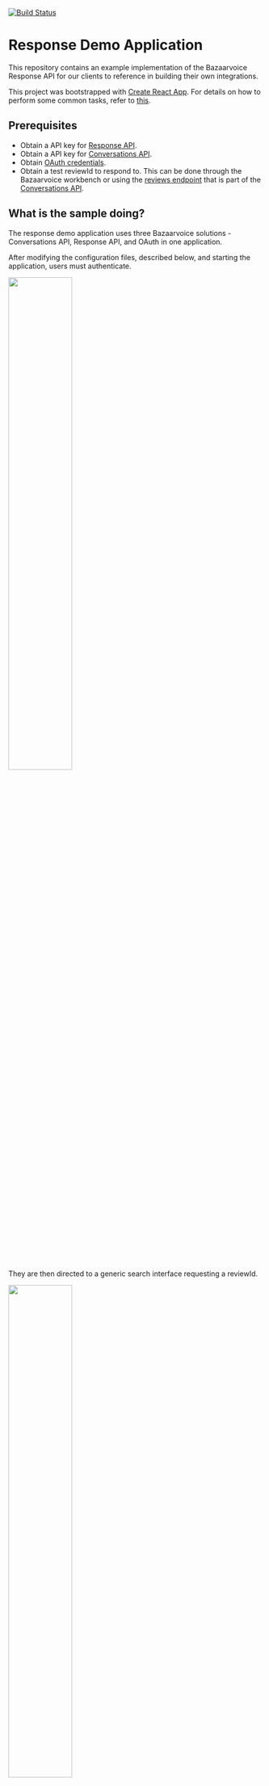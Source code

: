  [![Build Status](https://travis-ci.org/bazaarvoice/response-demo.svg?branch=master)](https://travis-ci.org/bazaarvoice/response-demo)

# Response Demo Application

This repository contains an example implementation of the Bazaarvoice Response API for our clients to reference in building their own integrations.

This project was bootstrapped with [Create React App](https://github.com/facebook/create-react-app). For details on how to perform some common tasks, refer to [this](https://github.com/facebook/create-react-app/blob/master/packages/react-scripts/template/README.md).

## Prerequisites
- Obtain a API key for [Response API](https://developer.bazaarvoice.com/response-api/home).
- Obtain a API key for [Conversations API](https://developer.bazaarvoice.com/conversations-api/home).
- Obtain [OAuth credentials](https://developer.bazaarvoice.com/response-api/getting-started#getting-access).
- Obtain a test reviewId to respond to. This can be done through the Bazaarvoice workbench or using the [reviews endpoint](https://developer.bazaarvoice.com/conversations-api/reference/v5.4/reviews/review-display) that is part of the [Conversations API](https://developer.bazaarvoice.com/conversations-api/home). 


## What is the sample doing?

The response demo application uses three Bazaarvoice solutions - Conversations API, Response API, and OAuth in one application.  

After modifying the configuration files, described below, and starting the application, users must authenticate. 


<img src="https://dkv97bqrmxzll.cloudfront.net/img/git_hosted/authenicate.png" width="50%" />

They are then directed to a generic search interface requesting a reviewId.

<img src="https://dkv97bqrmxzll.cloudfront.net/img/git_hosted/search.png" width="50%" />

At that point, an call to the <a href="https://developer.bazaarvoice.com/conversations-api/home">Conversations API</a> returns review data. 

An API call is also made to the <a href="https://developer.bazaarvoice.com/response-api/home">Response API</a> to obtain any existing client responses. This is done to ensure the latest response data is obtained. There is a slight delay for responses to ELT back to the Conversations API data store.  

<img src="https://dkv97bqrmxzll.cloudfront.net/img/git_hosted/sections.png" width="50%"/>

For existing client responses, HTML controls are available to <a href="https://developer.bazaarvoice.com/response-api/reference/client-response/update-client-response">EDIT</a> and <a href ="https://developer.bazaarvoice.com/response-api/reference/client-response/delete-review-response">DELETE<a> the responses. There is also the ability to <a href="https://developer.bazaarvoice.com/response-api/reference/client-response/create-client-response">create a new response</a>. Two inputs are required for new responses, Department(string) and Response(string). For the purpose of the demo, the Department uses an hard-coded input dropdown. 

## Getting Started

- Open the Command Line or Terminal.
- Run the following commands to get a copy of this repository on your PC and navigate into it.
  ```
  git clone https://github.com/bazaarvoice/response-demo.git
  cd response-demo
  ```
  
- Make sure you have `Docker 18.03.0-ce` installed.
  - For instructions on installing Docker, see [this](https://docs.docker.com/install/#desktop)
  
## Local Deployment

* Modify `server/server-config.js` file to contain your backend credentials for different services.
* Modify `client/src/utils/config.js` file to contain your client-side credentials for different services.
* Make sure you are in the cloned directory and run following commands from your terminal:
  ```
  docker build -t response-demo .
  docker run -p 127.0.0.1:5000:5000/tcp -i -t response-demo:latest
  ```
* You can use the application by going to `http://localhost:5000` in your browser.

## Application Architecture

This application is split into two components - a Node.js Express server and a client-side React app. You can read more about this kind of setup [here](https://github.com/fullstackreact/food-lookup-demo).

* The [server](server/server.js) makes calls to the Bazaarvoice OAuth2 service for authentication and exposes endpoints to interact with the Response API.
* On the client-side, [client.js](client/src/api/client.js) provides modular functions which are used by front-end components to interact with the application's back-end, and with Bazaarvoice Conversations API to fetch reviews.
* The core front-end consists of two pages which are composed from four React [components](client/src/components):
  * **[Search Page](client/src/components/searchPage.js):** This is a simple page with a search bar which expects user to enter a Review ID which leads them to the Review Page.
  * **[Review Page](client/src/components/reviewPage.js):** This page expects a Review ID from the query parameters. It then queries the Conversation's API to fetch the corresponding review. Further, it queries the Response API to fetch all client responses for that review and renders the [ClientResponsesSection](client/src/components/clientResponsesSection.js) component with that data. In turn, this section renders each client response as a [ClientResponse](client/src/components/clientResponse.js) component. 


## Application Limitations

* **The application cannot maintain proper user sessions**	

  The express server currently uses just short-lived cookies for storing OAuth2 tokens. In a production application, you should maintain user sessions using cookies and session storage.

* **Current server implementation does not explicitly all handle error responses from API**

  All of the Bazaarvoice APIs send different error responses for invalid calls and a production application should handle and display them properly to the end user. Currently, this application assumes most calls to be valid and doesn't do explicit error handling. 

## License

This project is licensed under the Apache 2.0 License - see the [LICENSE](LICENSE) file for details.

## Contributing

Found a bug or missing feature? Please open an issue!
Send your feedback. Send your pull requests. All contributions are appreciated.
